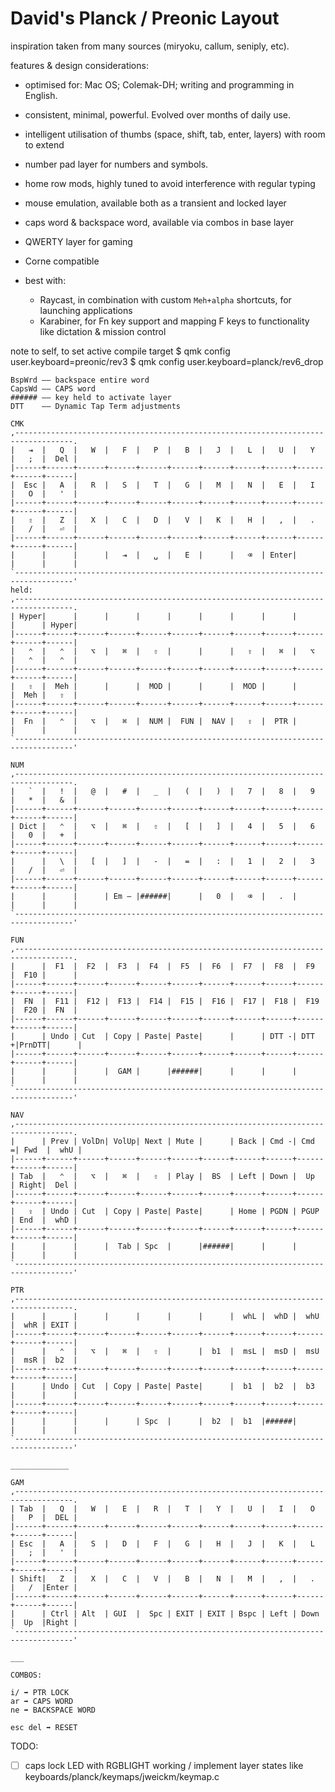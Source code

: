 # David's Planck / Preonic Layout

inspiration taken from many sources (miryoku, callum, seniply, etc).

features & design considerations:
- optimised for: Mac OS; Colemak-DH; writing and programming in English.
- consistent, minimal, powerful. Evolved over months of daily use.
- intelligent utilisation of thumbs (space, shift, tab, enter, layers) with room to extend
- number pad layer for numbers and symbols.
- home row mods, highly tuned to avoid interference with regular typing
- mouse emulation, available both as a transient and locked layer
- caps word & backspace word, available via combos in base layer
- QWERTY layer for gaming
- Corne compatible

- best with:
  - Raycast, in combination with custom `Meh+alpha` shortcuts, for launching applications
  - Karabiner, for Fn key support and mapping F keys to functionality like dictation & mission control  



note to self, to set active compile target
$ qmk config user.keyboard=preonic/rev3
$ qmk config user.keyboard=planck/rev6_drop


```
BspWrd —— backspace entire word
CapsWd –– CAPS word
###### –– key held to activate layer
DTT    —— Dynamic Tap Term adjustments

CMK
,-----------------------------------------------------------------------------------.
|   ⇥  |   Q  |   W  |   F  |   P  |   B  |   J  |   L  |   U  |   Y  |   ;  |  Del |
|------+------+------+------+------+------+------+------+------+------+------+------|
|  Esc |   A  |   R  |   S  |   T  |   G  |   M  |   N  |   E  |   I  |   O  |   '  |
|------+------+------+------+------+------+------+------+------+------+------+------|
|   ⇧  |   Z  |   X  |   C  |   D  |   V  |   K  |   H  |   ,  |   .  |   /  |   ⏎  |
|------+------+------+------+------+------+------+------+------+------+------+------|
|      |      |      |   ⇥  |   ␣  |   E  |      |   ⌫  | Enter|      |      |      | 
`-----------------------------------------------------------------------------------'
held:
,-----------------------------------------------------------------------------------.
| Hyper|      |      |      |      |      |      |      |      |      |      | Hyper|
|------+------+------+------+------+------+------+------+------+------+------+------|
|   ⌃  |   ⌃  |   ⌥  |   ⌘  |   ⇧  |      |      |   ⇧  |   ⌘  |   ⌥  |   ⌃  |   ⌃  |
|------+------+------+------+------+------+------+------+------+------+------+------| 
|   ⇧  |  Meh |      |      |  MOD |      |      |  MOD |      |      |  Meh |   ⇧  |
|------+------+------+------+------+------+------+------+------+------+------+------|
|  Fn  |   ⌃  |   ⌥  |   ⌘  |  NUM |  FUN |  NAV |   ⇧  |  PTR |      |      |      |
`-----------------------------------------------------------------------------------'

NUM
,-----------------------------------------------------------------------------------.
|   `  |   !  |   @  |   #  |   _  |   (  |   )  |   7  |   8  |   9  |   *  |   &  |
|------+------+------+------+------+------+------+------+------+------+------+------|
| Dict |   ⌃  |   ⌥  |   ⌘  |   ⇧  |   [  |   ]  |   4  |   5  |   6  |   0  |   +  |
|------+------+------+------+------+------+------+------+------+------+------+------|
|      |   \  |   [  |   ]  |   -  |   =  |   :  |   1  |   2  |   3  |   /  |   ⏎  | 
|------+------+------+------+------+------+------+------+------+------+------+------|
|      |      |      | Em — |######|      |   0  |   ⌫  |   .  |      |      |      |
`-----------------------------------------------------------------------------------'

FUN  
,-----------------------------------------------------------------------------------.
|      |  F1  |  F2  |  F3  |  F4  |  F5  |  F6  |  F7  |  F8  |  F9  |  F10 |      |
|------+------+------+------+------+------+------+------+------+------+------+------|
|  FN  |  F11 |  F12 |  F13 |  F14 |  F15 |  F16 |  F17 |  F18 |  F19 |  F20 |  FN  |
|------+------+------+------+------+------+------+------+------+------+------+------|
|      | Undo | Cut  | Copy | Paste| Paste|      |      | DTT -| DTT +|PrnDTT|      | 
|------+------+------+------+------+------+------+------+------+------+------+------|
|      |      |      |  GAM |      |######|      |      |      |      |      |      |
`-----------------------------------------------------------------------------------'

NAV
,-----------------------------------------------------------------------------------.
|      | Prev | VolDn| VolUp| Next | Mute |      | Back | Cmd -| Cmd =| Fwd  |  whU |
|------+------+------+------+------+------+------+------+------+------+------+------|
| Tab  |   ⌃  |   ⌥  |   ⌘  |   ⇧  | Play |  BS  | Left | Down |  Up  | Right|  Del |
|------+------+------+------+------+------+------+------+------+------+------+------|
|   ⇪  | Undo | Cut  | Copy | Paste| Paste|      | Home | PGDN | PGUP | End  |  whD |
|------+------+------+------+------+------+------+------+------+------+------+------|
|      |      |      |  Tab | Spc  |      |######|      |      |      |      |      |
`-----------------------------------------------------------------------------------'

PTR 
,-----------------------------------------------------------------------------------.
|      |      |      |      |      |      |      |  whL |  whD |  whU |  whR | EXIT |
|------+------+------+------+------+------+------+------+------+------+------+------|
|      |   ⌃  |   ⌥  |   ⌘  |   ⇧  |      |  b1  |  msL |  msD |  msU |  msR |  b2  | 
|------+------+------+------+------+------+------+------+------+------+------+------|
|      | Undo | Cut  | Copy | Paste| Paste|      |  b1  |  b2  |  b3  |      |      |
|------+------+------+------+------+------+------+------+------+------+------+------|
|      |      |      |      | Spc  |      |  b2  |  b1  |######|      |      |      |
`-----------------------------------------------------------------------------------'
  
_____________

GAM
,-----------------------------------------------------------------------------------.
| Tab  |   Q  |   W  |   E  |   R  |   T  |   Y  |   U  |   I  |   O  |   P  |  DEL |
|------+------+------+------+------+------+------+------+------+------+------+------|
| Esc  |   A  |   S  |   D  |   F  |   G  |   H  |   J  |   K  |   L  |   ;  |   '  |
|------+------+------+------+------+------+------+------+------+------+------+------|
| Shift|   Z  |   X  |   C  |   V  |   B  |   N  |   M  |   ,  |   .  |   /  |Enter |
|------+------+------+------+------+------+------+------+------+------+------+------|
|      | Ctrl | Alt  | GUI  |  Spc | EXIT | EXIT | Bspc | Left | Down |  Up  |Right |
`-----------------------------------------------------------------------------------'

___

COMBOS:

i/ ➡️ PTR LOCK
ar ➡️ CAPS WORD
ne ➡️ BACKSPACE WORD

esc del ➡️ RESET

```

TODO:
- [ ] caps lock LED with RGBLIGHT working / implement layer states like keyboards/planck/keymaps/jweickm/keymap.c

